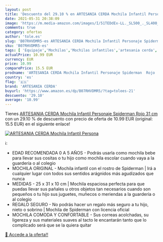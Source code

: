 ```yaml
---
layout: post
title: 'Descuento del 29.10 % en ARTESANIA CERDA Mochila Infantil Persona'
date: 2021-05-31 20:38:09
image: 'https://m.media-amazon.com/images/I/51TEDdEx-LL._SL500_._SL400_.jpg'
comments: true
category: ofertas
author: 'tole.es'
slug: 'B07RHVDMR5-es ARTESANIA CERDA Mochila Infantil Personaje Spiderman Rojo...'
sku: 'B07RHVDMR5-es'
tags: [ 'Equipaje','Mochilas','Mochilas infantiles','artesania cerda','mochila', ]
actualPrice: 10.99 EUR
currency: EUR
price: 10.99
comparePrice: 15.5 EUR
prodname: 'ARTESANIA CERDA Mochila Infantil Personaje Spiderman  Rojo  31 cm'
country: 'es'
flag: '🇪🇸'
brand: 'ARTESANIA CERDA'
buyurl: 'https://www.amazon.es/dp/B07RHVDMR5/?tag=tolees-21'
descuento: '29.10'
average: '10.99'
---
```


Tienes [ARTESANIA CERDA Mochila Infantil Personaje Spiderman  Rojo  31 cm](https://www.amazon.es/dp/B07RHVDMR5/?tag=tolees-21) con un 29.10 % de descuento con precio de oferta de 10.99 EUR (original: 15.5 EUR) en el siguiente enlace!

[![ARTESANIA CERDA Mochila Infantil Persona](https://m.media-amazon.com/images/I/51TEDdEx-LL._SL500_._SL400_.jpg)](https://www.amazon.es/dp/B07RHVDMR5/?tag=tolees-21)

ℹ️:

- EDAD RECOMENDADA 0 A 5 AÑOS - Podrás usarla como mochila bebe para llevar sus cositas o tu hijo como mochila escolar cuando vaya a la guardería o al colegio
- MOCHILA ORIGINAL - Mochila infantil con el rostro de Spiderman | Irá a cualquier lugar con todos sus sentidos arágnidos más agudizados que nunca
- MEDIDAS - 25 x 31 x 10 cm | Mochila espaciosa perfecta para que puedas llevar sus pañales u otros objetos tan necesarios cuando son pequeños o tu hijo sus juguetes, muñecos o meriendas a la guardería o al colegio
- REGALO SEGURO - No podrás hacer un regalo más seguro a tu hijo, nieto o sobrino | Mochila de Spiderman con licencia oficial
- MOCHILA COMODA Y CONFORTABLE - Sus correas acolchadas, su ligereza y sus materiales suaves al tacto le encantarán tanto que lo complicado será que se la quiera quitar

[🛒 Accede a la oferta!!](https://www.amazon.es/dp/B07RHVDMR5/?tag=tolees-21)
